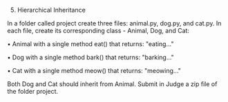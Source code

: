 5.	Hierarchical Inheritance


In a folder called project create three files: animal.py, dog.py, and cat.py.
In each file, create its corresponding class - Animal, Dog, and Cat:

•	Animal with a single method eat() that returns: "eating..."

•	Dog with a single method bark() that returns: "barking..."

•	Cat with a single method meow() that returns: "meowing..."


Both Dog and Cat should inherit from Animal.
Submit in Judge a zip file of the folder project.
